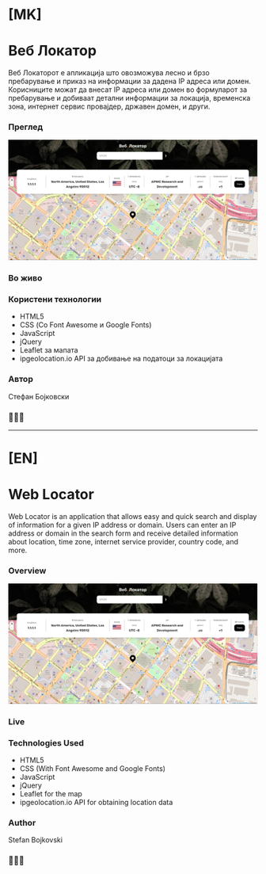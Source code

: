 # [MK]

# Веб Локатор

Веб Локаторот е апликација што овозможува лесно и брзо пребарување и приказ на информации за дадена IP адреса или домен. Корисниците можат да внесат IP адреса или домен во формуларот за пребарување и добиваат детални информации за локација, временска зона, интернет сервис провајдер, државен домен, и други.

### Преглед

![](./img/desktop-preview.PNG)

### Во живо

### Користени технологии

- HTML5
- CSS (Со Font Awesome и Google Fonts)
- JavaScript
- jQuery
- Leaflet за мапата
- ipgeolocation.io API за добивање на податоци за локацијата

### Автор

Стефан Бојковски

### 🚀🚀🚀

---

# [EN]

# Web Locator

Web Locator is an application that allows easy and quick search and display of information for a given IP address or domain. Users can enter an IP address or domain in the search form and receive detailed information about location, time zone, internet service provider, country code, and more.

### Overview

![](./img/desktop-preview.PNG)


### Live 



### Technologies Used

- HTML5
- CSS (With Font Awesome and Google Fonts)
- JavaScript
- jQuery
- Leaflet for the map
- ipgeolocation.io API for obtaining location data

### Author

Stefan Bojkovski

### 🚀🚀🚀

